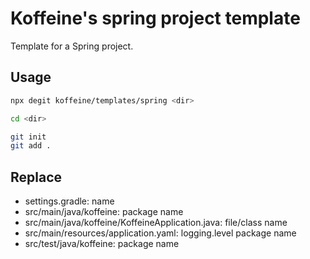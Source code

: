 # Koffeine's spring project template

Template for a Spring project.

## Usage

```sh
npx degit koffeine/templates/spring <dir>

cd <dir>

git init
git add .
```

## Replace

- settings.gradle: name
- src/main/java/koffeine: package name
- src/main/java/koffeine/KoffeineApplication.java: file/class name
- src/main/resources/application.yaml: logging.level package name
- src/test/java/koffeine: package name
